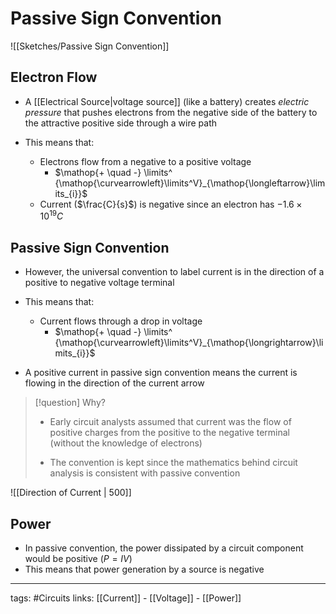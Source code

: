 # Passive Sign Convention
![[Sketches/Passive Sign Convention]]

## Electron Flow
- A [[Electrical Source|voltage source]] (like a battery) creates *electric pressure* that pushes electrons from the negative side of the battery to the attractive positive side through a wire path

- This means that:
	- Electrons flow from a negative to a positive voltage
		- $\mathop{+ \quad -} \limits^ {\mathop{\curvearrowleft}\limits^V}_{\mathop{\longleftarrow}\limits_{i}}$
	- Current ($\frac{C}{s}$) is negative since an electron has $-1.6 \times 10^{19}C$

## Passive Sign Convention
- However, the universal convention to label current is in the direction of a positive to negative voltage terminal

- This means that:

	- Current flows through a drop in voltage
		- $\mathop{+ \quad -} \limits^ {\mathop{\curvearrowleft}\limits^V}_{\mathop{\longrightarrow}\limits_{i}}$

- A positive current in passive sign convention means the current is flowing in the direction of the current arrow

> [!question] Why?
> - Early circuit analysts assumed that current was the flow of positive charges from the positive to the negative terminal (without the knowledge of electrons)
> 
> - The convention is kept since the mathematics behind circuit analysis is consistent with passive convention

![[Direction of Current | 500]]

## Power
- In passive convention, the power dissipated by a circuit component would be positive ($P = IV$)
- This means that power generation by a source is negative

---
tags: #Circuits 
links: [[Current]] - [[Voltage]] - [[Power]]
